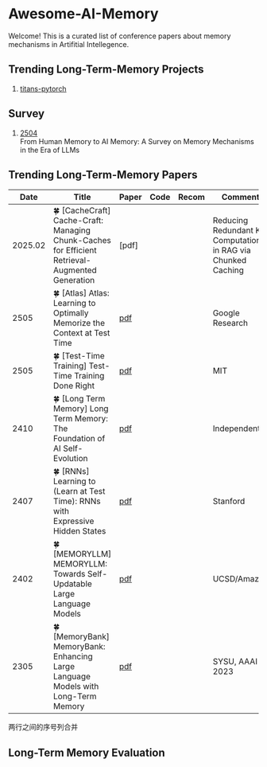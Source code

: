 # Awesome-AI-Memory
Welcome! This is a curated list of conference papers about memory mechanisms in Artifitial Intellegence.

## Trending Long-Term-Memory Projects

1. [titans-pytorch](https://github.com/lucidrains/titans-pytorch)

## Survey
1. [2504](http://arxiv.org/abs/2504.15965) \
    From Human Memory to AI Memory: A Survey on Memory Mechanisms in the Era of LLMs


## Trending Long-Term-Memory Papers

| Date    | Title | Paper | Code | Recom | Comment |
|---------|-------|-------|------|-------|---------|
| 2025.02 | 🍀 [CacheCraft] Cache-Craft: Managing Chunk-Caches for Efficient Retrieval-Augmented Generation | [pdf] |  |  | Reducing Redundant KV Computation in RAG via Chunked Caching |
| 2505 | 🍀 [Atlas] Atlas: Learning to Optimally Memorize the Context at Test Time | [pdf](http://arxiv.org/abs/2505.23735) |  |  | Google Research |
| 2505 | 🍀 [Test-Time Training] Test-Time Training Done Right | [pdf](http://arxiv.org/abs/2505.23884) |  |  | MIT |
| 2410 | 🍀 [Long Term Memory] Long Term Memory: The Foundation of AI Self-Evolution | [pdf](http://arxiv.org/abs/2410.15665) |  |  | Independent |
| 2407 | 🍀 [RNNs] Learning to (Learn at Test Time): RNNs with Expressive Hidden States | [pdf](http://arxiv.org/abs/2407.04620) |  |  | Stanford |
| 2402 | 🍀 [MEMORYLLM] MEMORYLLM: Towards Self-Updatable Large Language Models | [pdf](http://arxiv.org/abs/2402.04624) |  |  | UCSD/Amazon |
| 2305 | 🍀 [MemoryBank] MemoryBank: Enhancing Large Language Models with Long-Term Memory | [pdf](https://arxiv.org/abs/2305.10250) |  |  | SYSU, AAAI 2023 |
两行之间的序号列合并

## Long-Term Memory Evaluation
